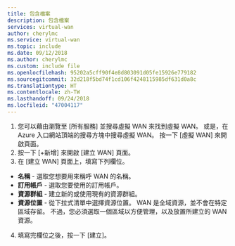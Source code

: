 ```yaml
---
title: 包含檔案
description: 包含檔案
services: virtual-wan
author: cherylmc
ms.service: virtual-wan
ms.topic: include
ms.date: 09/12/2018
ms.author: cherylmc
ms.custom: include file
ms.openlocfilehash: 95202a5cff90f4e8d803091d05fe15926e779182
ms.sourcegitcommit: 32d218f5bd74f1cd106f4248115985df631d0a8c
ms.translationtype: HT
ms.contentlocale: zh-TW
ms.lasthandoff: 09/24/2018
ms.locfileid: "47004117"
---
```

1. 您可以藉由瀏覽至 [所有服務] 並搜尋虛擬 WAN 來找到虛擬 WAN。 或是，在 Azure 入口網站頂端的搜尋方塊中搜尋虛擬 WAN。 按一下 [虛擬 WAN] 來開啟頁面。
2. 按一下 [+新增] 來開啟 [建立 WAN] 頁面。
3. 在 [建立 WAN] 頁面上，填寫下列欄位。

  * **名稱** - 選取您想要用來稱呼 WAN 的名稱。
  * **訂用帳戶** - 選取您要使用的訂用帳戶。
  * **資源群組** - 建立新的或使用現有的資源群組。
  * **資源位置** - 從下拉式清單中選擇資源位置。 WAN 是全域資源，並不會在特定區域存留。 不過，您必須選取一個區域以方便管理，以及放置所建立的 WAN 資源。
4. 填寫完欄位之後，按一下 [建立]。